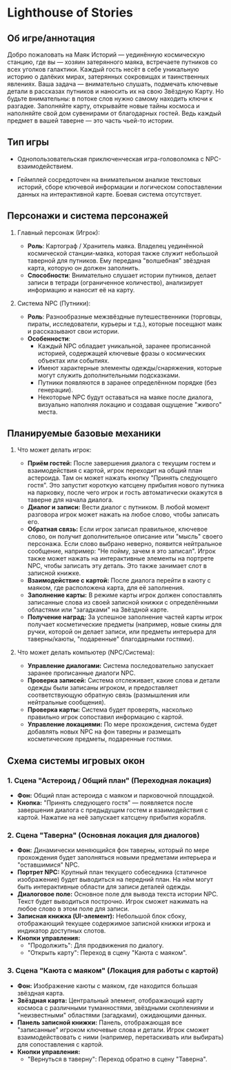 # **Lighthouse of Stories**
## Об игре/аннотация
Добро пожаловать на Маяк Историй — уединённую космическую станцию, где вы — хозяин затерянного маяка, встречаете путников со всех уголков галактики. Каждый гость несёт в себе уникальную историю о далёких мирах, затерянных сокровищах и таинственных явлениях. Ваша задача — внимательно слушать, подмечать ключевые детали в рассказах путников и наносить их на свою Звёздную Карту. Но будьте внимательны: в потоке слов нужно самому находить ключи к разгадке. Заполняйте карту, открывайте новые тайны космоса и наполняйте свой дом сувенирами от благодарных гостей. Ведь каждый предмет в вашей таверне — это часть чьей-то истории.
## Тип игры
* Однопользовательская приключенческая игра-головоломка с NPC-взаимодействием.

* Геймплей сосредоточен на внимательном анализе текстовых историй, сборе ключевой информации и логическом сопоставлении данных на интерактивной карте. Боевая система отсутствует.

## Персонажи и система персонажей
1. Главный персонаж (Игрок):

	- **Роль**: Картограф / Хранитель маяка. Владелец уединённой космической станции-маяка, которая также служит небольшой таверной для путников. Ему передана "волшебная" звёздная карта, которую он должен заполнить.
	- **Способности**: Внимательно слушает истории путников, делает записи в тетради (ограниченное количество), анализирует информацию и наносит её на карту.

2. Система NPC (Путники):

	- **Роль**: Разнообразные межзвёздные путешественники (торговцы, пираты, исследователи, курьеры и т.д.), которые посещают маяк и рассказывают свои истории.
	- **Особенности**:
		- Каждый NPC обладает уникальной, заранее прописанной историей, содержащей ключевые фразы о космических объектах или событиях.
		- Имеют характерные элементы одежды/снаряжения, которые могут служить дополнительными подсказками.
		- Путники появляются в заранее определённом порядке (без генерации).
		- Некоторые NPC будут оставаться на маяке после диалога, визуально наполняя локацию и создавая ощущение "живого" места.
## Планируемые базовые механики
1. Что может делать игрок:

	- **Приём гостей:** После завершения диалога с текущим гостем и взаимодействия с картой, игрок переходит на общий план астероида. Там он может нажать кнопку "Принять следующего гостя". Это запустит короткую катсцену прибытия нового путника на парковку, после чего игрок и гость автоматически окажутся в таверне для начала диалога.
	- **Диалог и записи:** Вести диалог с путником. В любой момент разговора игрок может нажать на любое слово, чтобы записать его.
	- **Обратная связь:** Если игрок записал правильное, ключевое слово, он получит дополнительное описание или "мысль" своего персонажа. Если слово выбрано неверно, появится нейтральное сообщение, например: "Не пойму, зачем я это записал". Игрок также может нажать на интерактивные элементы на портрете NPC, чтобы записать эту деталь. Это также занимает слот в записной книжке.
	- **Взаимодействие с картой:** После диалога перейти в каюту с маяком, где расположена карта, для её заполнения.
	- **Заполнение карты:** В режиме карты игрок должен сопоставлять записанные слова из своей записной книжки с определёнными областями или "загадками" на Звёздной карте.
	- **Получение наград:** За успешное заполнение частей карты игрок получает косметические предметы (например, новые скины для ручки, которой он делает записи, или предметы интерьера для таверны/каюты, "подаренные" благодарными гостями).

2. Что может делать компьютер (NPC/Система):

	- **Управление диалогами:** Система последовательно запускает заранее прописанные диалоги NPC.
	- **Проверка записей:** Система отслеживает, какие слова и детали одежды были записаны игроком, и предоставляет соответствующую обратную связь (размышления или нейтральные сообщения).
	- **Проверка карты:** Система будет проверять, насколько правильно игрок сопоставил информацию с картой.
	- **Управление локациями:** По мере прохождения, система будет добавлять новых NPC на фон таверны и размещать косметические предметы, подаренные гостями.

## Схема системы игровых окон
### 1. Сцена "Астероид / Общий план" (Переходная локация)
- **Фон:** Общий план астероида с маяком и парковочной площадкой.
- **Кнопка:** "Принять следующего гостя" — появляется после завершения диалога с предыдущим гостем и взаимодействия с картой. Нажатие на неё запускает катсцену прибытия корабля.
### 2. Сцена "Таверна" (Основная локация для диалогов)
- **Фон:** Динамически меняющийся фон таверны, который по мере прохождения будет заполняться новыми предметами интерьера и "оставшимися" NPC.
- **Портрет NPC:** Крупный план текущего собеседника (статичное изображение) будет выводиться на передний план. На нём могут быть интерактивные области для записи деталей одежды.
- **Диалоговое поле:** Основное поле для вывода текста истории NPC. Текст будет выводиться построчно. Игрок сможет нажимать на любое слово в этом поле для записи.
- **Записная книжка (UI-элемент):** Небольшой блок сбоку, отображающий текущее содержимое записной книжки игрока и индикатор доступных слотов.
- **Кнопки управления:**
	- "Продолжить": Для продвижения по диалогу.
	- "Открыть карту": Переход в сцену "Каюта с маяком".
### 3. Сцена "Каюта с маяком" (Локация для работы с картой)
- **Фон:** Изображение каюты с маяком, где находится большая звёздная карта.
- **Звёздная карта:** Центральный элемент, отображающий карту космоса с различными туманностями, звёздными скоплениями и "неизвестными" областями (загадками), ожидающими данных.
- **Панель записной книжки:** Панель, отображающая все "записанные" игроком ключевые слова и детали. Игрок сможет взаимодействовать с ними (например, перетаскивать или выбирать) для сопоставления с картой.
- **Кнопки управления:**
	- "Вернуться в таверну": Переход обратно в сцену "Таверна".
